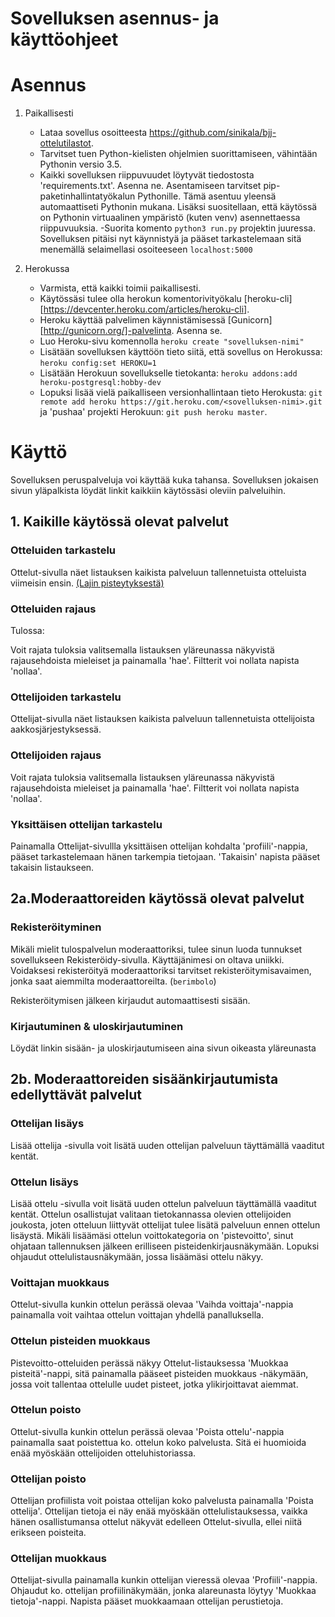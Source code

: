 # Sovelluksen asennus- ja käyttöohjeet
# Asennus

1. Paikallisesti
    - Lataa sovellus osoitteesta https://github.com/sinikala/bjj-ottelutilastot.
    - Tarvitset tuen Python-kielisten ohjelmien suorittamiseen, vähintään Pythonin versio 3.5. 
     - Kaikki sovelluksen riippuvuudet löytyvät tiedostosta 'requirements.txt'. Asenna ne. Asentamiseen tarvitset pip-paketinhallintatyökalun Pythonille. Tämä asentuu yleensä automaattiseti Pythonin mukana. Lisäksi suositellaan, että käytössä on Pythonin virtuaalinen ympäristö (kuten venv) asennettaessa riippuvuuksia. 
    -Suorita komento `python3 run.py` projektin juuressa.
    Sovelluksen pitäisi nyt käynnistyä ja pääset tarkastelemaan sitä menemällä selaimellasi osoiteeseen `localhost:5000`


2. Herokussa
    - Varmista, että kaikki toimii paikallisesti.
    - Käytössäsi tulee olla herokun komentorivityökalu  [heroku-cli][https://devcenter.heroku.com/articles/heroku-cli].
    - Heroku käyttää palvelimen käynnistämisessä [Gunicorn][http://gunicorn.org/]-palvelinta. Asenna se. 
    - Luo Heroku-sivu komennolla `heroku create "sovelluksen-nimi"`
    - Lisätään sovelluksen käyttöön tieto siitä, että sovellus on Herokussa: `heroku config:set HEROKU=1`
    - Lisätään Herokuun sovellukselle tietokanta: `heroku addons:add heroku-postgresql:hobby-dev` 
    - Lopuksi lisää vielä paikalliseen versionhallintaan tieto Herokusta: `git remote add heroku https://git.heroku.com/<sovelluksen-nimi>.git` ja 'pushaa' projekti Herokuun: `git push heroku master`.



# Käyttö

Sovelluksen peruspalveluja voi käyttää kuka tahansa.
Sovelluksen jokaisen sivun yläpalkista löydät linkit kaikkiin käytössäsi oleviin palveluihin. 



## 1. Kaikille käytössä olevat palvelut
### Otteluiden tarkastelu

Ottelut-sivulla näet listauksen kaikista palveluun tallennetuista otteluista viimeisin ensin. [(Lajin pisteytyksestä)](pisteohje.md)

### Otteluiden rajaus

Tulossa:

Voit rajata tuloksia valitsemalla listauksen yläreunassa näkyvistä rajausehdoista mieleiset ja painamalla 'hae'. Filtterit voi nollata napista 'nollaa'.

### Ottelijoiden tarkastelu

Ottelijat-sivulla näet listauksen kaikista palveluun tallennetuista ottelijoista aakkosjärjestyksessä.

### Ottelijoiden rajaus 

Voit rajata tuloksia valitsemalla listauksen yläreunassa näkyvistä rajausehdoista mieleiset ja painamalla 'hae'. Filtterit voi nollata napista 'nollaa'.

### Yksittäisen ottelijan tarkastelu

Painamalla Ottelijat-sivullla yksittäisen ottelijan kohdalta 'profiili'-nappia, pääset tarkastelemaan hänen tarkempia tietojaan. 'Takaisin' napista pääset takaisin listaukseen.



## 2a.Moderaattoreiden käytössä olevat palvelut
### Rekisteröityminen

Mikäli mielit tulospalvelun moderaattoriksi, tulee sinun luoda tunnukset sovellukseen Rekisteröidy-sivulla. Käyttäjänimesi on oltava uniikki.
Voidaksesi rekisteröityä moderaattoriksi tarvitset rekisteröitymisavaimen, jonka saat aiemmilta moderaattoreilta. (`berimbolo`)

Rekisteröitymisen jälkeen kirjaudut automaattisesti sisään.

### Kirjautuminen & uloskirjautuminen

Löydät linkin sisään- ja uloskirjautumiseen aina sivun oikeasta yläreunasta

## 2b. Moderaattoreiden sisäänkirjautumista edellyttävät palvelut

### Ottelijan lisäys

Lisää ottelija -sivulla voit lisätä uuden ottelijan palveluun täyttämällä vaaditut kentät.

### Ottelun lisäys

Lisää ottelu -sivulla voit lisätä uuden ottelun palveluun täyttämällä vaaditut kentät.
Ottelun osallistujat valitaan tietokannassa olevien ottelijoiden joukosta, joten otteluun liittyvät ottelijat tulee lisätä palveluun ennen ottelun lisäystä. Mikäli lisäämäsi ottelun voittokategoria on 'pistevoitto', sinut ohjataan tallennuksen jälkeen erilliseen pisteidenkirjausnäkymään. Lopuksi ohjaudut ottelulistausnäkymään, jossa lisäämäsi ottelu näkyy.

### Voittajan muokkaus

Ottelut-sivulla kunkin ottelun perässä olevaa 'Vaihda voittaja'-nappia painamalla voit vaihtaa ottelun voittajan yhdellä panalluksella.

### Ottelun pisteiden muokkaus

Pistevoitto-otteluiden perässä näkyy Ottelut-listauksessa 'Muokkaa pisteitä'-nappi, sitä painamalla pääseet pisteiden muokkaus -näkymään, jossa voit tallentaa ottelulle uudet pisteet, jotka ylikirjoittavat aiemmat. 

### Ottelun poisto

Ottelut-sivulla kunkin ottelun perässä olevaa 'Poista ottelu'-nappia painamalla saat poistettua ko. ottelun koko palvelusta. Sitä ei huomioida enää myöskään ottelijoiden otteluhistoriassa.

### Ottelijan poisto

Ottelijan profiilista voit poistaa ottelijan koko palvelusta painamalla 'Poista ottelija'. Ottelijan tietoja ei näy enää myöskään ottelulistauksessa, vaikka hänen osallistumansa ottelut näkyvät edelleen Ottelut-sivulla, ellei niitä erikseen poisteita.

### Ottelijan muokkaus

Ottelijat-sivulla painamalla kunkin ottelijan vieressä olevaa 'Profiili'-nappia. Ohjaudut ko. ottelijan profiilinäkymään, jonka alareunasta löytyy 'Muokkaa tietoja'-nappi. Napista pääset muokkaamaan ottelijan perustietoja.


    